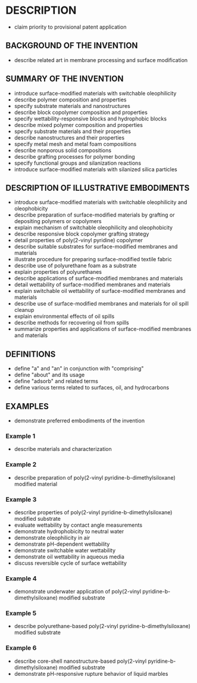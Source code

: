# DESCRIPTION

- claim priority to provisional patent application

## BACKGROUND OF THE INVENTION

- describe related art in membrane processing and surface modification

## SUMMARY OF THE INVENTION

- introduce surface-modified materials with switchable oleophilicity
- describe polymer composition and properties
- specify substrate materials and nanostructures
- describe block copolymer composition and properties
- specify wettability-responsive blocks and hydrophobic blocks
- describe mixed polymer composition and properties
- specify substrate materials and their properties
- describe nanostructures and their properties
- specify metal mesh and metal foam compositions
- describe nonporous solid compositions
- describe grafting processes for polymer bonding
- specify functional groups and silanization reactions
- introduce surface-modified materials with silanized silica particles

## DESCRIPTION OF ILLUSTRATIVE EMBODIMENTS

- introduce surface-modified materials with switchable oleophilicity and oleophobicity
- describe preparation of surface-modified materials by grafting or depositing polymers or copolymers
- explain mechanism of switchable oleophilicity and oleophobicity
- describe responsive block copolymer grafting strategy
- detail properties of poly(2-vinyl pyridine) copolymer
- describe suitable substrates for surface-modified membranes and materials
- illustrate procedure for preparing surface-modified textile fabric
- describe use of polyurethane foam as a substrate
- explain properties of polyurethanes
- describe applications of surface-modified membranes and materials
- detail wettability of surface-modified membranes and materials
- explain switchable oil wettability of surface-modified membranes and materials
- describe use of surface-modified membranes and materials for oil spill cleanup
- explain environmental effects of oil spills
- describe methods for recovering oil from spills
- summarize properties and applications of surface-modified membranes and materials

## DEFINITIONS

- define "a" and "an" in conjunction with "comprising"
- define "about" and its usage
- define "adsorb" and related terms
- define various terms related to surfaces, oil, and hydrocarbons

## EXAMPLES

- demonstrate preferred embodiments of the invention

### Example 1

- describe materials and characterization

### Example 2

- describe preparation of poly(2-vinyl pyridine-b-dimethylsiloxane) modified material

### Example 3

- describe properties of poly(2-vinyl pyridine-b-dimethylsiloxane) modified substrate
- evaluate wettability by contact angle measurements
- demonstrate hydrophobicity to neutral water
- demonstrate oleophilicity in air
- demonstrate pH-dependent wettability
- demonstrate switchable water wettability
- demonstrate oil wettability in aqueous media
- discuss reversible cycle of surface wettability

### Example 4

- demonstrate underwater application of poly(2-vinyl pyridine-b-dimethylsiloxane) modified substrate

### Example 5

- describe polyurethane-based poly(2-vinyl pyridine-b-dimethylsiloxane) modified substrate

### Example 6

- describe core-shell nanostructure-based poly(2-vinyl pyridine-b-dimethylsiloxane) modified substrate
- demonstrate pH-responsive rupture behavior of liquid marbles

